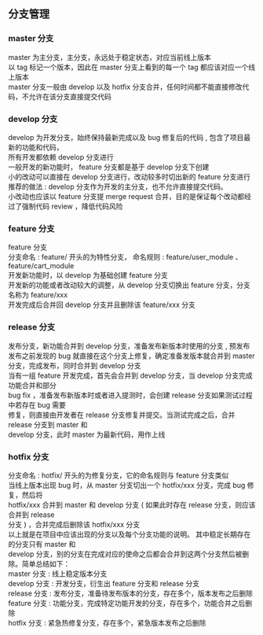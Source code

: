 ## 分支管理  
### master 分支    
master 为主分支，主分支，永远处于稳定状态，对应当前线上版本    
以 tag 标记一个版本，因此在 master 分支上看到的每一个 tag 都应该对应一个线上版本    
master 分支一般由 develop 以及 hotfix 分支合并，任何时间都不能直接修改代码，不允许在该分支直接提交代码    
### develop 分支  
develop 为开发分支，始终保持最新完成以及 bug 修复后的代码 , 包含了项目最新的功能和代码，    
所有开发都依赖 develop 分支进行  
一般开发的新功能时， feature 分支都是基于 develop 分支下创建   
小的改动可以直接在 develop 分支进行，改动较多时切出新的 feature 分支进行    
推荐的做法 : develop 分支作为开发的主分支，也不允许直接提交代码。  
小改动也应该以 feature 分支提 merge request 合并，目的是保证每个改动都经过了强制代码 review ，降低代码风险      
### feature 分支  
feature 分支  
分支命名 : feature/ 开头的为特性分支， 命名规则 : feature/user_module 、 feature/cart_module  
开发新功能时，以 develop 为基础创建 feature 分支  
开发新的功能或者改动较大的调整，从 develop 分支切换出 feature 分支，分支名称为 feature/xxx    
开发完成后合并回 develop 分支并且删除该 feature/xxx 分支  
### release 分支   
发布分支，新功能合并到 develop 分支，准备发布新版本时使用的分支 , 预发布   
发布之前发现的 bug 就直接在这个分支上修复，确定准备发版本就合并到 master 分支，完成发布，同时合并到 develop 分支    
当有一组 feature 开发完成，首先会合并到 develop 分支，当 develop 分支完成功能合并和部分   
bug fix ，准备发布新版本时或者进入提测时，会创建 release 分支如果测试过程中若存在 bug 需要  
修复，则直接由开发者在 release 分支修复并提交。当测试完成之后，合并 release 分支到 master 和  
develop 分支，此时 master 为最新代码，用作上线  
### hotfix 分支  
分支命名 : hotfix/ 开头的为修复分支，它的命名规则与 feature 分支类似  
当线上版本出现 bug 时，从 master 分支切出一个 hotfix/xxx 分支，完成 bug 修复，然后将  
hotfix/xxx 合并到 master 和 develop 分支 ( 如果此时存在 release 分支，则应该合并到 release  
分支 ) ，合并完成后删除该 hotfix/xxx 分支  
以上就是在项目中应该出现的分支以及每个分支功能的说明。 其中稳定长期存在的分支只有 master 和  
develop 分支，别的分支在完成对应的使命之后都会合并到这两个分支然后被删除。简单总结如下：  
master 分支 : 线上稳定版本分支  
develop 分支 : 开发分支，衍生出 feature 分支和 release 分支  
release 分支 : 发布分支，准备待发布版本的分支，存在多个，版本发布之后删除  
feature 分支 : 功能分支，完成特定功能开发的分支，存在多个，功能合并之后删除  
hotfix 分支 : 紧急热修复分支，存在多个，紧急版本发布之后删除  






